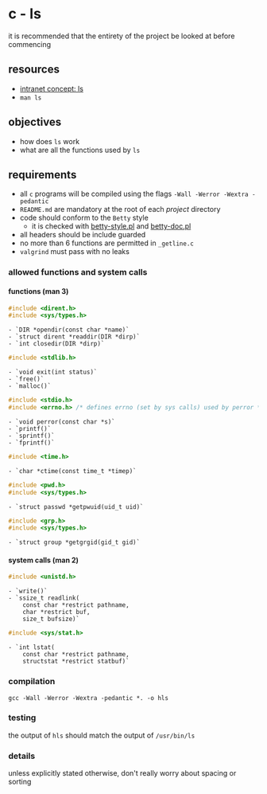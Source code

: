 # c - ls

it is recommended that the entirety of the project be looked at before
commencing

## resources

- [intranet concept: ls](https://intranet.hbtn.io/concepts/71)
- `man ls`

## objectives

- how does `ls` work
- what are all the functions used by `ls`

## requirements

- all `c` programs will be compiled using the flags
  `-Wall -Werror -Wextra -pedantic`
- `README.md` are mandatory at the root of each *project* directory
- code should conform to the `Betty` style
	- it is checked with [betty-style.pl]() and [betty-doc.pl]()
- all headers should be include guarded
- no more than 6 functions are permitted in `_getline.c`
- `valgrind` must pass with no leaks

### allowed functions and system calls

#### functions (man 3)

```c
#include <dirent.h>
#include <sys/types.h>
````
	- `DIR *opendir(const char *name)`
	- `struct dirent *readdir(DIR *dirp)`
	- `int closedir(DIR *dirp)`

```c
#include <stdlib.h>
```
	- `void exit(int status)`
	- `free()`
	- `malloc()`

```c
#include <stdio.h>
#include <errno.h> /* defines errno (set by sys calls) used by perror */
```
	- `void perror(const char *s)`
	- `printf()`
	- `sprintf()`
	- `fprintf()`

```c
#include <time.h>
```
	- `char *ctime(const time_t *timep)`

```c
#include <pwd.h>
#include <sys/types.h>
```
	- `struct passwd *getpwuid(uid_t uid)`

```c
#include <grp.h>
#include <sys/types.h>
```
	- `struct group *getgrgid(gid_t gid)`

#### system calls (man 2)

```c
#include <unistd.h>
```
	- `write()`
	- `ssize_t readlink(
		const char *restrict pathname,
		char *restrict buf,
		size_t bufsize)`
```c
#include <sys/stat.h>
```
	- `int lstat(
		const char *restrict pathname,
		structstat *restrict statbuf)`

### compilation

`gcc -Wall -Werror -Wextra -pedantic *. -o hls`

### testing

the output of `hls` should match the output of `/usr/bin/ls`

### details

unless explicitly stated otherwise, don't really worry about spacing or sorting
